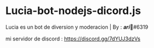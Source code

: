 # Lucia-bot-nodejs-dicord.js
Lucia es un bot de diversion y moderacion | By : 𝒂𝒓𝒊🐆#6319 

mi servidor de discord : https://discord.gg/7dYUJ3dzVs
